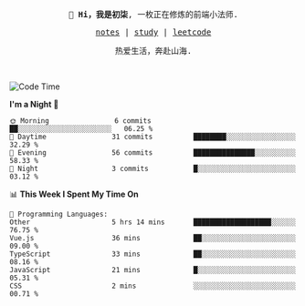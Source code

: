 <p align="center">
  <samp>
    <span><strong>👋 Hi，我是初柒</strong>,</span>
    <span>一枚正在修炼的前端小法师.</span>
  </samp>
</p>

<p align="center">
  <samp>
    <a href="https://www.wolai.com/dec-seven/wyPFvMTwAcD9muc6RMfThB">notes</a> |
    <a href="https://github.com/dec-seven/fe-study">study</a> |
    <a href="https://leetcode.cn/u/dec-seven/">leetcode</a>
  </samp>
</p>
<p align="center">
  <samp>
    <span>热爱生活，奔赴山海.</span>
  </samp>
</p>
<br>

<!--START_SECTION:waka-->
![Code Time](http://img.shields.io/badge/Code%20Time-829%20hrs%201%20min-blue)

**I'm a Night 🦉** 

```text
🌞 Morning                6 commits           ██░░░░░░░░░░░░░░░░░░░░░░░   06.25 % 
🌆 Daytime                31 commits          ████████░░░░░░░░░░░░░░░░░   32.29 % 
🌃 Evening                56 commits          ███████████████░░░░░░░░░░   58.33 % 
🌙 Night                  3 commits           █░░░░░░░░░░░░░░░░░░░░░░░░   03.12 % 
```


📊 **This Week I Spent My Time On** 

```text
💬 Programming Languages: 
Other                    5 hrs 14 mins       ███████████████████░░░░░░   76.75 % 
Vue.js                   36 mins             ██░░░░░░░░░░░░░░░░░░░░░░░   09.00 % 
TypeScript               33 mins             ██░░░░░░░░░░░░░░░░░░░░░░░   08.16 % 
JavaScript               21 mins             █░░░░░░░░░░░░░░░░░░░░░░░░   05.31 % 
CSS                      2 mins              ░░░░░░░░░░░░░░░░░░░░░░░░░   00.71 % 
```


<!--END_SECTION:waka-->

